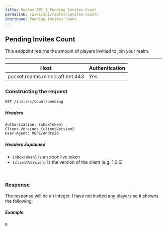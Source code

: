 ```yaml
---
title: Realms API | Pending Invites Count
permalink: /wiki/api/realms/invites-count/
shortname: Pending Invites Count
---
```

## Pending Invites Count
This endpoint returns the amount of players invitied to join your realm.

---

|Host|Authentication|
|----|--------------|
|pocket.realms.minecraft.net:443|Yes|
  
### Constructing the request
```
GET /invites/count/pending
```
  
##### Headers
```http
Authorization: {xboxToken}
Client-Version: {clientVersion}
User-Agent: MCPE/Android
```
  
##### Headers Explained
* `{xboxToken}` is an xbox live token  
* `{clientVersion}` is the version of the client (e.g. 1.0.6)  
  
<br>

### Response
The response will be an integer. I have not invited any players so it showns the following:
  
##### Example
```
0
```
